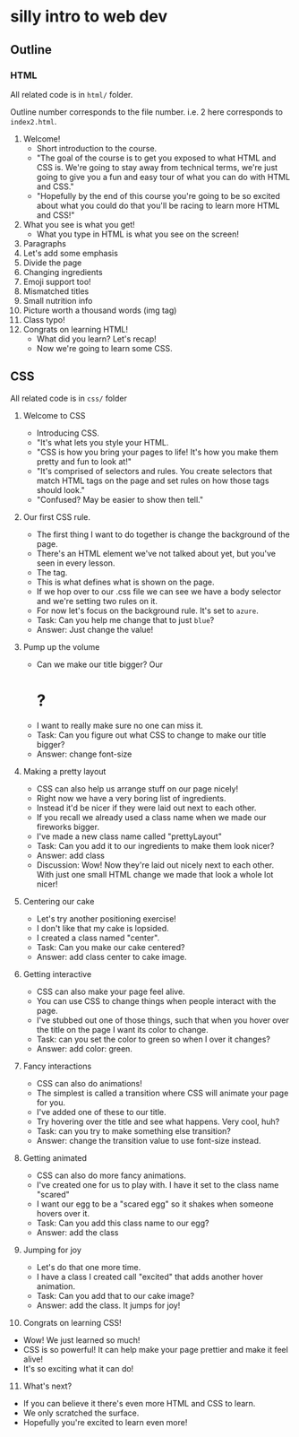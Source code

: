 # silly intro to web dev

## Outline

### HTML

All related code is in `html/` folder.

Outline number corresponds to the file number. i.e. 2 here corresponds to `index2.html`.

1. Welcome!
   - Short introduction to the course.
   - "The goal of the course is to get you exposed to what HTML and CSS is. We're going to stay away from technical terms, we're just going to give you a fun and easy tour of what you can do with HTML and CSS."
   - "Hopefully by the end of this course you're going to be so excited about what you could do that you'll be racing to learn more HTML and CSS!"
2. What you see is what you get!
   - What you type in HTML is what you see on the screen!
3. Paragraphs
4. Let's add some emphasis
5. Divide the page
6. Changing ingredients
7. Emoji support too!
8. Mismatched titles
9. Small nutrition info
10. Picture worth a thousand words (img tag)
11. Class typo!
12. Congrats on learning HTML!
    - What did you learn? Let's recap!
    - Now we're going to learn some CSS.

## CSS

All related code is in `css/` folder

1. Welcome to CSS

   - Introducing CSS.
   - "It's what lets you style your HTML.
   - "CSS is how you bring your pages to life! It's how you make them pretty and fun to look at!"
   - "It's comprised of selectors and rules. You create selectors that match HTML tags on the page and set rules on how those tags should look."
   - "Confused? May be easier to show then tell."

2. Our first CSS rule.

   - The first thing I want to do together is change the background of the page.
   - There's an HTML element we've not talked about yet, but you've seen in every lesson.
   - The <body> tag.
   - This is what defines what is shown on the page.
   - If we hop over to our .css file we can see we have a body selector and we're setting two rules on it.
   - For now let's focus on the background rule. It's set to `azure`.
   - Task: Can you help me change that to just `blue`?
   - Answer: Just change the value!

3. Pump up the volume

   - Can we make our title bigger? Our <h1>?
   - I want to really make sure no one can miss it.
   - Task: Can you figure out what CSS to change to make our title bigger?
   - Answer: change font-size

4. Making a pretty layout

   - CSS can also help us arrange stuff on our page nicely!
   - Right now we have a very boring list of ingredients.
   - Instead it'd be nicer if they were laid out next to each other.
   - If you recall we already used a class name when we made our fireworks bigger.
   - I've made a new class name called "prettyLayout"
   - Task: Can you add it to our ingredients to make them look nicer?
   - Answer: add class
   - Discussion: Wow! Now they're laid out nicely next to each other. With just one small HTML change we made that look a whole lot nicer!

5. Centering our cake

   - Let's try another positioning exercise!
   - I don't like that my cake is lopsided.
   - I created a class named "center".
   - Task: Can you make our cake centered?
   - Answer: add class center to cake image.

6. Getting interactive

   - CSS can also make your page feel alive.
   - You can use CSS to change things when people interact with the page.
   - I've stubbed out one of those things, such that when you hover over the title on the page
     I want its color to change.
   - Task: can you set the color to green so when I over it changes?
   - Answer: add color: green.

7. Fancy interactions

   - CSS can also do animations!
   - The simplest is called a transition where CSS will animate your page for you.
   - I've added one of these to our title.
   - Try hovering over the title and see what happens. Very cool, huh?
   - Task: can you try to make something else transition?
   - Answer: change the transition value to use font-size instead.

8. Getting animated

   - CSS can also do more fancy animations.
   - I've created one for us to play with. I have it set to the class name "scared"
   - I want our egg to be a "scared egg" so it shakes when someone hovers over it.
   - Task: Can you add this class name to our egg?
   - Answer: add the class

9. Jumping for joy

   - Let's do that one more time.
   - I have a class I created call "excited" that adds another hover animation.
   - Task: Can you add that to our cake image?
   - Answer: add the class. It jumps for joy!

10. Congrats on learning CSS!

- Wow! We just learned so much!
- CSS is so powerful! It can help make your page prettier and make it feel alive!
- It's so exciting what it can do!

11. What's next?

- If you can believe it there's even more HTML and CSS to learn.
- We only scratched the surface.
- Hopefully you're excited to learn even more!
